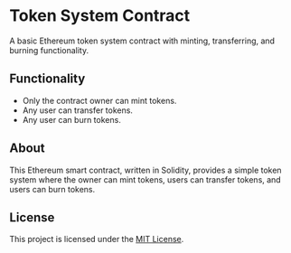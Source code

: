 # Token System Contract

A basic Ethereum token system contract with minting, transferring, and burning functionality.

## Functionality

- Only the contract owner can mint tokens.
- Any user can transfer tokens.
- Any user can burn tokens.

## About

This Ethereum smart contract, written in Solidity, provides a simple token system where the owner can mint tokens, users can transfer tokens, and users can burn tokens.

## License

This project is licensed under the [MIT License](LICENSE).




